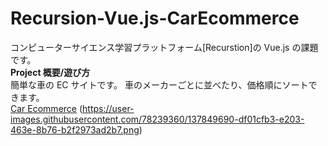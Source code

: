 # Recursion-Vue.js-CarEcommerce

コンピューターサイエンス学習プラットフォーム[Recurstion]の Vue.js の課題です。  
**Project 概要/遊び方**  
簡単な車の EC サイトです。
車のメーカーごとに並べたり、価格順にソートできます。  
[Car Ecommerce](https://pkoky.github.io/Recursion.Vuejs.CarEcommerce.SecondChallenge/)
(https://user-images.githubusercontent.com/78239360/137849690-df01cfb3-e203-463e-8b76-b2f2973ad2b7.png)